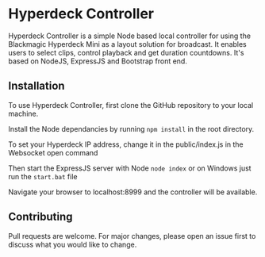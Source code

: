 # Hyperdeck Controller

Hyperdeck Controller is a simple Node based local controller for using the Blackmagic Hyperdeck Mini as a layout solution for broadcast. It enables users to select clips, control playback and get duration countdowns. It's based on NodeJS, ExpressJS and Bootstrap front end.

## Installation

To use Hyperdeck Controller, first clone the GitHub repository to your local machine.

Install the Node dependancies by running ```npm install``` in the root directory.

To set your Hyperdeck IP address, change it in the public/index.js in the Websocket open command

Then start the ExpressJS server with Node ```node index``` or on Windows just run the ```start.bat``` file

Navigate your browser to localhost:8999 and the controller will be available.

## Contributing

Pull requests are welcome. For major changes, please open an issue first
to discuss what you would like to change.